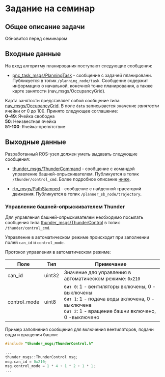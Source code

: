# Задание на семинар

## Общее описание задачи

Обновится перед семинаром 

## Входные данные

На вход алгоритму планирования поступают следующие сообщения:

- [pnc_task_msgs/PlanningTask](./../msgs/pnc_task_msgs/msg/PlanningTask.msg) - сообщение с задачей планировани. Публикуется в топик `/planning_node/task`. Сообщение содержит информацию о начальной, конечной точке планирования, а также карте занятости (nav_msgs/OccupancyGrid).

Карта занятости представляет собой сообщение типа [nav_msgs/OccupancyGrid](http://docs.ros.org/en/noetic/api/nav_msgs/html/msg/OccupancyGrid.html). В поле `data` записывается значение _занятости_ ячейки от 0 до 100. Принято следующее соглашение: <br>
    __0-49__: Ячейка свободна <br>
    __50__: Неизвестная ячейка <br>
    __51-100__: Ячейка-препятствие

## Выходные данные

Разработанный ROS-узел должен уметь выдавать следующие сообщения:

- [thunder_msgs/ThunderCommand](./../msgs/thunder_msgs/msg/ThunderControl.msg) - сообщение с командой управление башней-опрыскивателем. Публикуется в топик `/thunder/control_cmd`. Более подробное описание [ниже](#управление-башней-опрыскивателем-thunder).

- [rtp_msgs/PathStamped](./../msgs/rtp_msgs/msg/PathStamped.msg) - сообщение с найденной траекторий движения. Публикуется в топик `/planner_sb_node/trajectory`. 

### Управление башней-опрыскивателем Thunder

Для управления башней-опрыскивателем необходимо посылать сообщения типа [thunder_msgs/ThunderControl](./msgs/thunder_msgs/msg/ThunderControl.msg) в топик `/thunder/control_cmd`. 

Управление в автоматическом режиме происходит при заполнении полей `can_id` и `control_mode`. 

Протокол управления в автоматическом режиме:

| Поле         | Тип    | Примечание |
|-|-|-|
| can_id       | uint32 | Значение для управления в автоматическом режиме: `0x210`                                                                                         |
| control_mode | uint8  | `бит 0`: 1 - вентиляторы включены, 0 - выключены<br>`бит 1`: 1 - подача воды включена, 0 - выключена<br>`бит 2`: 1 - вращение башни включено, 0 -выключено |

Пример заполнения сообщения для включения вентиляторов, подачи воды и вращения башни:

```cpp
#include "thunder_msgs/ThunderControl.h"

...
thunder_msgs::ThunderControl msg;
msg.can_id = 0x210;
msg.control_mode = 1 * 4 + 1 * 2 + 1 * 1;
...

```
